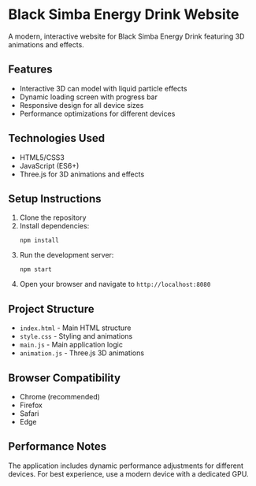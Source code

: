 # Black Simba Energy Drink Website

A modern, interactive website for Black Simba Energy Drink featuring 3D animations and effects.

## Features

- Interactive 3D can model with liquid particle effects
- Dynamic loading screen with progress bar
- Responsive design for all device sizes
- Performance optimizations for different devices

## Technologies Used

- HTML5/CSS3
- JavaScript (ES6+)
- Three.js for 3D animations and effects

## Setup Instructions

1. Clone the repository
2. Install dependencies:
   ```
   npm install
   ```
3. Run the development server:
   ```
   npm start
   ```
4. Open your browser and navigate to `http://localhost:8080`

## Project Structure

- `index.html` - Main HTML structure
- `style.css` - Styling and animations
- `main.js` - Main application logic
- `animation.js` - Three.js 3D animations

## Browser Compatibility

- Chrome (recommended)
- Firefox
- Safari
- Edge

## Performance Notes

The application includes dynamic performance adjustments for different devices.
For best experience, use a modern device with a dedicated GPU. 